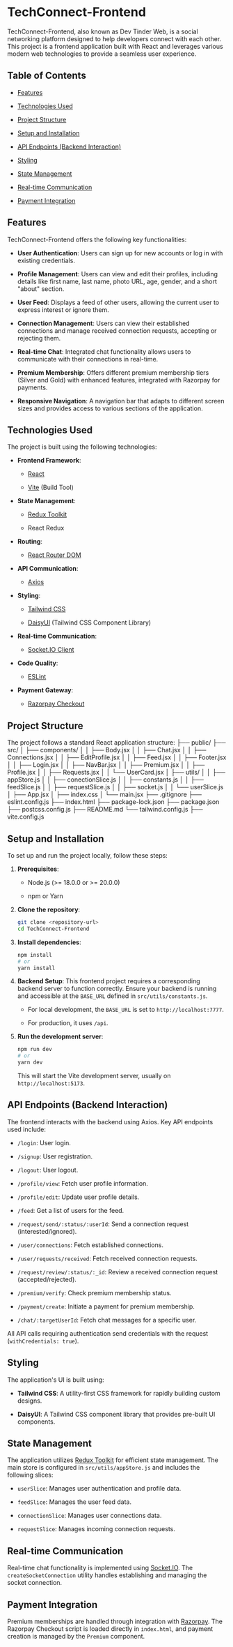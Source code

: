 # TechConnect-Frontend

TechConnect-Frontend, also known as Dev Tinder Web, is a social networking platform designed to help developers connect with each other. This project is a frontend application built with React and leverages various modern web technologies to provide a seamless user experience.

## Table of Contents

* [Features](#features)

* [Technologies Used](#technologies-used)

* [Project Structure](#project-structure)

* [Setup and Installation](#setup-and-installation)

* [API Endpoints (Backend Interaction)](#api-endpoints-backend-interaction)

* [Styling](#styling)

* [State Management](#state-management)

* [Real-time Communication](#real-time-communication)

* [Payment Integration](#payment-integration)

## Features

TechConnect-Frontend offers the following key functionalities:

* **User Authentication**: Users can sign up for new accounts or log in with existing credentials.

* **Profile Management**: Users can view and edit their profiles, including details like first name, last name, photo URL, age, gender, and a short "about" section.

* **User Feed**: Displays a feed of other users, allowing the current user to express interest or ignore them.

* **Connection Management**: Users can view their established connections and manage received connection requests, accepting or rejecting them.

* **Real-time Chat**: Integrated chat functionality allows users to communicate with their connections in real-time.

* **Premium Membership**: Offers different premium membership tiers (Silver and Gold) with enhanced features, integrated with Razorpay for payments.

* **Responsive Navigation**: A navigation bar that adapts to different screen sizes and provides access to various sections of the application.

## Technologies Used

The project is built using the following technologies:

* **Frontend Framework**:

    * [React](https://react.dev/)

    * [Vite](https://vitejs.dev/) (Build Tool)

* **State Management**:

    * [Redux Toolkit](https://redux-toolkit.js.org/)

    * React Redux

* **Routing**:

    * [React Router DOM](https://reactrouter.com/en/main)

* **API Communication**:

    * [Axios](https://axios-http.com/)

* **Styling**:

    * [Tailwind CSS](https://tailwindcss.com/)

    * [DaisyUI](https://daisyui.com/) (Tailwind CSS Component Library)

* **Real-time Communication**:

    * [Socket.IO Client](https://socket.io/docs/v4/client-api/)

* **Code Quality**:

    * [ESLint](https://eslint.org/)

* **Payment Gateway**:

    * [Razorpay Checkout](https://razorpay.com/docs/api/payments/checkout/)

## Project Structure

The project follows a standard React application structure:
├── public/
├── src/
│   ├── components/
│   │   ├── Body.jsx
│   │   ├── Chat.jsx
│   │   ├── Connections.jsx
│   │   ├── EditProfile.jsx
│   │   ├── Feed.jsx
│   │   ├── Footer.jsx
│   │   ├── Login.jsx
│   │   ├── NavBar.jsx
│   │   ├── Premium.jsx
│   │   ├── Profile.jsx
│   │   ├── Requests.jsx
│   │   └── UserCard.jsx
│   ├── utils/
│   │   ├── appStore.js
│   │   ├── conectionSlice.js
│   │   ├── constants.js
│   │   ├── feedSlice.js
│   │   ├── requestSlice.js
│   │   ├── socket.js
│   │   └── userSlice.js
│   ├── App.jsx
│   ├── index.css
│   └── main.jsx
├── .gitignore
├── eslint.config.js
├── index.html
├── package-lock.json
├── package.json
├── postcss.config.js
├── README.md
└── tailwind.config.js
├── vite.config.js

## Setup and Installation

To set up and run the project locally, follow these steps:

1.  **Prerequisites**:

    * Node.js (>= 18.0.0 or >= 20.0.0)

    * npm or Yarn

2.  **Clone the repository**:

    ```bash
    git clone <repository-url>
    cd TechConnect-Frontend
    ```

3.  **Install dependencies**:

    ```bash
    npm install
    # or
    yarn install
    ```

4.  **Backend Setup**: This frontend project requires a corresponding backend server to function correctly. Ensure your backend is running and accessible at the `BASE_URL` defined in `src/utils/constants.js`.

    * For local development, the `BASE_URL` is set to `http://localhost:7777`.

    * For production, it uses `/api`.

5.  **Run the development server**:

    ```bash
    npm run dev
    # or
    yarn dev
    ```

    This will start the Vite development server, usually on `http://localhost:5173`.

## API Endpoints (Backend Interaction)

The frontend interacts with the backend using Axios. Key API endpoints used include:

* `/login`: User login.

* `/signup`: User registration.

* `/logout`: User logout.

* `/profile/view`: Fetch user profile information.

* `/profile/edit`: Update user profile details.

* `/feed`: Get a list of users for the feed.

* `/request/send/:status/:userId`: Send a connection request (interested/ignored).

* `/user/connections`: Fetch established connections.

* `/user/requests/received`: Fetch received connection requests.

* `/request/review/:status/:_id`: Review a received connection request (accepted/rejected).

* `/premium/verify`: Check premium membership status.

* `/payment/create`: Initiate a payment for premium membership.

* `/chat/:targetUserId`: Fetch chat messages for a specific user.

All API calls requiring authentication send credentials with the request (`withCredentials: true`).

## Styling

The application's UI is built using:

* **Tailwind CSS**: A utility-first CSS framework for rapidly building custom designs.

* **DaisyUI**: A Tailwind CSS component library that provides pre-built UI components.

## State Management

The application utilizes [Redux Toolkit](https://redux-toolkit.js.org/) for efficient state management. The main store is configured in `src/utils/appStore.js` and includes the following slices:

* `userSlice`: Manages user authentication and profile data.

* `feedSlice`: Manages the user feed data.

* `connectionSlice`: Manages user connections data.

* `requestSlice`: Manages incoming connection requests.

## Real-time Communication

Real-time chat functionality is implemented using [Socket.IO](https://socket.io/). The `createSocketConnection` utility handles establishing and managing the socket connection.

## Payment Integration

Premium memberships are handled through integration with [Razorpay](https://razorpay.com/). The Razorpay Checkout script is loaded directly in `index.html`, and payment creation is managed by the `Premium` component.
